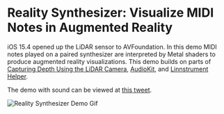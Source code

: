 # Reality Synthesizer: Visualize MIDI Notes in Augmented Reality
iOS 15.4 opened up the LiDAR sensor to AVFoundation. In this demo MIDI notes played on
a paired synthesizer are interpreted by Metal shaders to produce augmented reality visualizations. This demo builds on parts of
[Capturing Depth Using the LiDAR Camera](https://developer.apple.com/documentation/avfoundation/cameras_and_media_capture/capturing_depth_using_the_lidar_camera), 
[AudioKit](https://github.com/AudioKit/AudioKit), and [Linnstrument Helper](https://github.com/markjamesm/linnstrument-helper). 

The demo with sound can be viewed at [this tweet](https://twitter.com/robomex/status/1517539987436314626).

![Reality Synthesizer Demo Gif](https://github.com/robomex/Reality-Synthesizer/blob/main/Reality-Synthesizer-Demo.gif)
